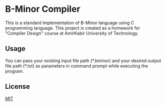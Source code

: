 # B-Minor Compiler

This is a standard implementation of B-Minor language using C programming language.
This project is created as a homework for "Compiler Design" course at AmirKabir University of Technology.

## Usage

You can pass your existing input file path (\*.bminor) and your desired output file path (\*.txt) as parameters in command prompt while executing the program.


## License
[MIT](https://choosealicense.com/licenses/mit/)